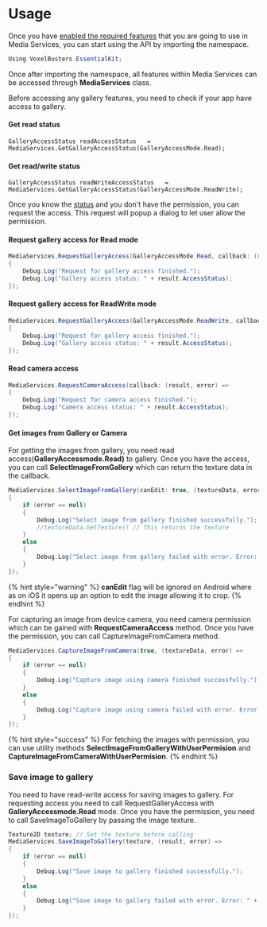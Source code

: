 # Usage

Once you have [enabled the required features](../game-services/setup/#properties) that you are going to use in Media Services, you can start using the API by importing the namespace.

```csharp
Using VoxelBusters.EssentialKit;
```

Once after importing the namespace, all features within Media Services can be accessed through **MediaServices** class.

Before accessing any gallery features, you need to check if your app have access to gallery.

#### Get read status

```
GalleryAccessStatus readAccessStatus   = MediaServices.GetGalleryAccessStatus(GalleryAccessMode.Read);
```

#### Get read/write status

```
GalleryAccessStatus readWriteAccessStatus   = MediaServices.GetGalleryAccessStatus(GalleryAccessMode.ReadWrite);
```

Once you know the [status](https://voxel-busters-interactive.github.io/cross-platform-essential-kit/api/VoxelBusters.EssentialKit.GalleryAccessStatus.html?q=GalleryAccessStatus) and you don't have the permission, you can request the access. This request will popup a dialog to let user allow the permission.

#### Request  gallery access for Read mode

```csharp
MediaServices.RequestGalleryAccess(GalleryAccessMode.Read, callback: (result, error) =>
{
    Debug.Log("Request for gallery access finished.");
    Debug.Log("Gallery access status: " + result.AccessStatus);
});
```

#### Request  gallery access for ReadWrite mode

```csharp
MediaServices.RequestGalleryAccess(GalleryAccessMode.ReadWrite, callback: (result, error) =>
{
    Debug.Log("Request for gallery access finished.");
    Debug.Log("Gallery access status: " + result.AccessStatus);
});
```

#### Read camera access

```csharp
MediaServices.RequestCameraAccess(callback: (result, error) =>
{
    Debug.Log("Request for camera access finished.");
    Debug.Log("Camera access status: " + result.AccessStatus);
});
```

#### Get images from Gallery or Camera

For getting the images from gallery, you need read access(**GalleryAccessmode.Read)** to gallery. Once you have the access, you can call **SelectImageFromGallery** which can return the texture data in the callback.

```csharp
MediaServices.SelectImageFromGallery(canEdit: true, (textureData, error) =>
{
    if (error == null)
    {
        Debug.Log("Select image from gallery finished successfully.");
        //textureData.GetTexture() // This returns the texture
    }
    else
    {
        Debug.Log("Select image from gallery failed with error. Error: " + error);
    }
});
```

{% hint style="warning" %}
**canEdit** flag will be ignored on Android where as on iOS it opens up an option to edit the image allowing it to crop.
{% endhint %}

For capturing an image from device camera, you need camera permission which can be gained with **RequestCameraAccess** method. Once you have the permission, you can call CaptureImageFromCamera method.

```csharp
MediaServices.CaptureImageFromCamera(true, (textureData, error) =>
{
    if (error == null)
    {
        Debug.Log("Capture image using camera finished successfully.");
    }
    else
    {
        Debug.Log("Capture image using camera failed with error. Error: " + error);
    }
});
```

{% hint style="success" %}
For fetching the images with permission, you can use utility methods **SelectImageFromGalleryWithUserPermision** and **CaptureImageFromCameraWithUserPermision**.
{% endhint %}

### Save image to gallery

You need to have read-write access for saving images to gallery. For requesting access you need to call  RequestGalleryAccess with **GalleryAccessmode.Read** mode. Once you have the permission, you need to call SaveImageToGallery by passing the image texture.

```csharp
Texture2D texture; // Set the texture before calling
MediaServices.SaveImageToGallery(texture, (result, error) =>
{
    if (error == null)
    {
        Debug.Log("Save image to gallery finished successfully.");
    }
    else
    {
        Debug.Log("Save image to gallery failed with error. Error: " + error);
    }
});
```




